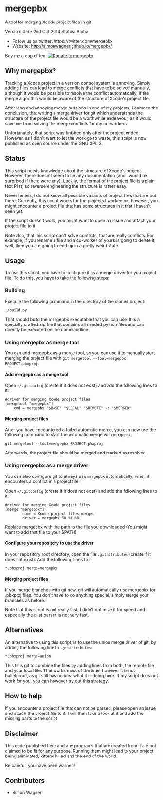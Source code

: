 # mergepbx #

A tool for merging Xcode project files in git

Version: 0.6 - 2nd Oct 2014
Status: Alpha

* Follow us on twitter: https://twitter.com/mergepbx
* Website: http://simonwagner.github.io/mergepbx/

Buy me a cup of tea: [![Donate to mergepbx](https://www.paypalobjects.com/en_US/i/btn/btn_donate_SM.gif)](https://www.paypal.com/cgi-bin/webscr?cmd=_s-xclick&hosted_button_id=UX3YTWH8DRYVN)

## Why mergepbx? ##

Tracking a Xcode project in a version control system is annoying. Simply adding files can lead to merge conflicts that have to be solved manually, although it would be possible to resolve the conflict automatically, if the merge algorithm would be aware of the structure of Xcode's project file.

After long and annoying merge sessions in one of my projects, I came to the conclusion, that writing a merge driver for git which understands the structure of the project file would be a worthwhile endeavour, as it would save me from solving the merge conflicts for my co-workers.

Unfortunately, that script was finished only after the project ended. However, as I didn't want to let the work go to waste, this script is now published as open source under the GNU GPL 3.

## Status ##

This script needs knowledge about the structure of Xcode's project. However, there doesn't seem to be any documentation (and I would be surprised if there were any). Luckily, the format of the project file is a plain text Plist, so reverse engineering the structure is rather easy.

Nevertheless, I do not know all possible variants of project files that are out there. Currently, this script works for the projects I worked on, however, you might encounter a project file that has some structures in it that I haven't seen yet.

If the script doesn't work, you might want to open an issue and attach your project file to it.

Note also, that this script can't solve conflicts, that are really conflicts. For example, if you rename a file and a co-worker of yours is going to delete it, well, then you are going to end up in a pretty weird state.

## Usage ##

To use this script, you have to configure it as a merge driver for you project file. To do this, you have to take the following steps:

### Building ###

Execute the following command in the directory of the cloned project:

```
./build.py
```

That should build the mergepbx executable that you can use. It is a specially crafted zip file that contains all needed python files and can directly be executed on the commandline

### Using mergepbx as merge tool ###

You can add mergepbx as a merge tool, so you can use it to manually start merging the project file with `git mergetool --tool=mergepbx PROJECT.pbxproj`.

#### Add mergepbx as a merge tool ####

Open `~/.gitconfig` (create if it does not exist) and add the following lines to it:

```
#driver for merging Xcode project files
[mergetool "mergepbx"]
	cmd = mergepbx "$BASE" "$LOCAL" "$REMOTE" -o "$MERGED"
```

#### Merging project files ####

After you have encountered a failed automatic merge, you can now use the following command to start the automatic merge with `mergepbx`:

```
git mergetool --tool=mergepbx PROJECT.pbxproj
```

Afterwards, the project file should be merged and marked as resolved.

### Using mergepbx as a merge driver ###

You can also configure git to always use `mergepbx` automatically, when it encounters a conflict in a project file

Open `~/.gitconfig` (create if it does not exist) and add the following lines to it:

```
#driver for merging Xcode project files
[merge "mergepbx"]
        name = Xcode project files merger
        driver = mergepbx %O %A %B
```

Replace mergepbx with the path to the file you downloaded (You might want to add that file to your $PATH)

#### Configure your repository to use the driver ####

In your repository root directory, open the file `.gitattributes` (create if it does not exist). Add the following lines to it:

```
*.pbxproj merge=mergepbx
```

#### Merging project files ####

If you merge branches with git now, git will automatically use mergepbx for .pbxproj files. You don't have to do anything special, simply merge your branches as before.

Note that this script is not really fast, I didn't optimize it for speed and especially the plist parser is not very fast.

## Alternatives ##

An alternative to using this script, is to use the union merge driver of git, by adding the following line to `.gitattributes`:

```
*.pbxproj merge=union
```

This tells git to combine the files by adding lines from both, the remote file and your local file. That works most of the time, however it is not bulletproof, as git still has no idea what it is doing here.
If my script does not work for you, you can however try out this strategy.

## How to help ##

If you encounter a project file that can not be parsed, please open an issue and attach the project file to it. I will then take a look at it and add the missing parts to the script

## Disclaimer ##

This code published here and any programs that are created from it are not claimed to be fit for any purpose.
Running them might lead to your project being eliminated, kittens killed and the end of the world.

Be careful, you have been warned!

## Contributers ##

* Simon Wagner
